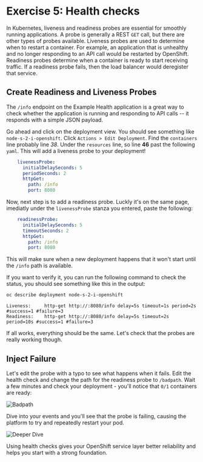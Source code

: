 # Exercise 5: Health checks

In Kubernetes, liveness and readiness probes are essential for smoothly running applications.
A probe is generally a REST `GET` call, but there are other types of probes available.
Liveness probes are used to determine when to restart a container. For example, an
application that is unhealthy and no longer responding to an API call would be
restarted by OpenShift. Readiness probes determine when a container is ready to
start receiving traffic. If a readiness probe fails, then the load balancer
would deregister that service.

## Create Readiness and Liveness Probes

The `/info` endpoint on the Example Health application is a great way to check
whether the application is running and responding to API calls -- it responds
with a simple JSON payload.

Go ahead and click on the deployment view. You should see something like `node-s-2-i-openshift`. Click `Actions > Edit Deployment`. Find the `containers` line probably line _38_. Under the `resources` line, so line **46** past the following `yaml`. This will add a liveness probe to your deployment!

```yaml
    livenessProbe:
      initialDelaySeconds: 5
      periodSeconds: 2
      httpGet:
        path: /info
        port: 8080
```

Now, next step is to add a readiness probe. Luckly it's on the same page, imediatly under the `livenessProbe` stanza you entered, paste the following:

```yaml
    readinessProbe:
      initialDelaySeconds: 5
      timeoutSeconds: 2
      httpGet:
        path: /info
        port: 8080
```

This will make sure when a new deployment happens that it won't start until the `/info` path is available.

If you want to verify it, you can run the following command to check the status, you should see something like this in the output:

```bash
oc describe deployment node-s-2-i-openshift
```

```console
Liveness:     http-get http://:8080/info delay=5s timeout=1s period=2s #success=1 #failure=3
Readiness:    http-get http://:8080/info delay=5s timeout=2s period=10s #success=1 #failure=3
```

If all works, everything should be the same. Let's check that the probes are really working though.

## Inject Failure

Let's edit the probe with a typo to see what happens when it fails. Edit the health check and change the path for the readiness probe to `/badpath`. Wait a few minutes and check your deployment - you'll notice that `0/1` containers are ready:

![Badpath](../assets/badpath.png)

Dive into your events and you'll see that the probe is failing, causing the platform to try and repeatedly restart your pod.

![Deeper Dive](../assets/events.png)

Using health checks gives your OpenShift service layer better reliability and helps you start with a strong foundation.

